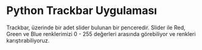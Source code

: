 # Python Trackbar Uygulaması

Trackbar, üzerinde bir adet slider bulunan bir penceredir. 
Slider ile Red, Green ve Blue renklerimizi 0 - 255 değerleri arasında görebiliyor ve renkleri karıştırabiliyoruz.

